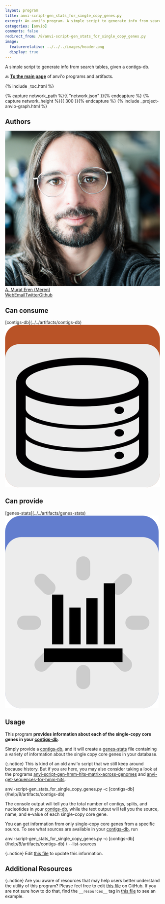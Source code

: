 ```yaml
---
layout: program
title: anvi-script-gen_stats_for_single_copy_genes.py
excerpt: An anvi'o program. A simple script to generate info from search tables, given a contigs-db.
categories: [anvio]
comments: false
redirect_from: /8/anvi-script-gen_stats_for_single_copy_genes.py
image:
  featurerelative: ../../../images/header.png
  display: true
---
```


A simple script to generate info from search tables, given a contigs-db.

🔙 **[To the main page](../../)** of anvi'o programs and artifacts.


{% include _toc.html %}
<div id="svg" class="subnetwork"></div>
{% capture network_path %}{{ "network.json" }}{% endcapture %}
{% capture network_height %}{{ 300 }}{% endcapture %}
{% include _project-anvio-graph.html %}


## Authors

<div class="anvio-person"><div class="anvio-person-info"><div class="anvio-person-photo"><img class="anvio-person-photo-img" src="../../images/authors/meren.jpg" /></div><div class="anvio-person-info-box"><a href="/people/meren" target="_blank"><span class="anvio-person-name">A. Murat Eren (Meren)</span></a><div class="anvio-person-social-box"><a href="http://merenlab.org" class="person-social" target="_blank"><i class="fa fa-fw fa-home"></i>Web</a><a href="mailto:a.murat.eren@gmail.com" class="person-social" target="_blank"><i class="fa fa-fw fa-envelope-square"></i>Email</a><a href="http://twitter.com/merenbey" class="person-social" target="_blank"><i class="fa fa-fw fa-twitter-square"></i>Twitter</a><a href="http://github.com/meren" class="person-social" target="_blank"><i class="fa fa-fw fa-github"></i>Github</a></div></div></div></div>



## Can consume


<p style="text-align: left" markdown="1"><span class="artifact-r">[contigs-db](../../artifacts/contigs-db) <img src="../../images/icons/DB.png" class="artifact-icon-mini" /></span></p>


## Can provide


<p style="text-align: left" markdown="1"><span class="artifact-p">[genes-stats](../../artifacts/genes-stats) <img src="../../images/icons/STATS.png" class="artifact-icon-mini" /></span></p>


## Usage


This program **provides information about each of the single-copy core genes in your <span class="artifact-n">[contigs-db](/help/8/artifacts/contigs-db)</span>**.

Simply provide a <span class="artifact-n">[contigs-db](/help/8/artifacts/contigs-db)</span>, and it will create a <span class="artifact-n">[genes-stats](/help/8/artifacts/genes-stats)</span> file containing a variety of information about the single copy core genes in your database.

{:.notice}
This is kind of an old anvi'o script that we still keep around because history. But if you are here, you may also consider taking a look at the programs <span class="artifact-p">[anvi-script-gen-hmm-hits-matrix-across-genomes](/help/8/programs/anvi-script-gen-hmm-hits-matrix-across-genomes)</span> and <span class="artifact-p">[anvi-get-sequences-for-hmm-hits](/help/8/programs/anvi-get-sequences-for-hmm-hits)</span>.

<div class="codeblock" markdown="1">
anvi&#45;script&#45;gen_stats_for_single_copy_genes.py &#45;c <span class="artifact&#45;n">[contigs&#45;db](/help/8/artifacts/contigs&#45;db)</span>
</div>

The console output will tell you the total number of contigs, splits, and nucleotides in your <span class="artifact-n">[contigs-db](/help/8/artifacts/contigs-db)</span>, while the text output will tell you the source, name, and e-value of each single-copy core gene.

You can get information from only single-copy core genes from a specific source. To see what sources are available in your <span class="artifact-n">[contigs-db](/help/8/artifacts/contigs-db)</span>, run

<div class="codeblock" markdown="1">
anvi&#45;script&#45;gen_stats_for_single_copy_genes.py &#45;c <span class="artifact&#45;n">[contigs&#45;db](/help/8/artifacts/contigs&#45;db)</span> \
                                               &#45;&#45;list&#45;sources
</div>


{:.notice}
Edit [this file](https://github.com/merenlab/anvio/tree/master/anvio/docs/programs/anvi-script-gen_stats_for_single_copy_genes.py.md) to update this information.


## Additional Resources



{:.notice}
Are you aware of resources that may help users better understand the utility of this program? Please feel free to edit [this file](https://github.com/merenlab/anvio/tree/master/bin/anvi-script-gen_stats_for_single_copy_genes.py) on GitHub. If you are not sure how to do that, find the `__resources__` tag in [this file](https://github.com/merenlab/anvio/blob/master/bin/anvi-interactive) to see an example.
